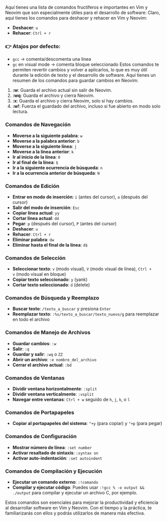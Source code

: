 Aquí tienes una lista de comandos fructíferos e importantes en Vim y Neovim que son especialmente útiles para el desarrollo de software:
Claro, aquí tienes los comandos para deshacer y rehacer en Vim y Neovim:
- **Deshacer**: `u`
- **Rehacer**: `Ctrl + r`
### 👉 Atajos por defecto:
- `gcc` → comenta/descomenta una línea
- `gc` en visual mode → comenta bloque seleccionado
Estos comandos te permiten revertir cambios y volver a aplicarlos, lo que es muy útil durante la edición de texto y el desarrollo de software.
Aquí tienes un resumen de los comandos para guardar cambios en Neovim:
1. **:w**: Guarda el archivo actual sin salir de Neovim.
2. **:wq**: Guarda el archivo y cierra Neovim.
3. **:x**: Guarda el archivo y cierra Neovim, solo si hay cambios.
4. **:w!**: Fuerza el guardado del archivo, incluso si fue abierto en modo solo lectura.
### Comandos de Navegación
- **Moverse a la siguiente palabra**: `w`
- **Moverse a la palabra anterior**: `b`
- **Moverse a la siguiente línea**: `j`
- **Moverse a la línea anterior**: `k`
- **Ir al inicio de la línea**: `0`
- **Ir al final de la línea**: `$`
- **Ir a la siguiente ocurrencia de búsqueda**: `n`
- **Ir a la ocurrencia anterior de búsqueda**: `N`
### Comandos de Edición
- **Entrar en modo de inserción**: `i` (antes del cursor), `a` (después del cursor)
- **Salir del modo de inserción**: `Esc`
- **Copiar línea actual**: `yy`
- **Cortar línea actual**: `dd`
- **Pegar**: `p` (después del cursor), `P` (antes del cursor)
- **Deshacer**: `u`
- **Rehacer**: `Ctrl + r`
- **Eliminar palabra**: `dw`
- **Eliminar hasta el final de la línea**: `d$`
### Comandos de Selección
- **Seleccionar texto**: `v` (modo visual), `V` (modo visual de línea), `Ctrl + v` (modo visual en bloque)
- **Copiar texto seleccionado**: `y` (yank)
- **Cortar texto seleccionado**: `d` (delete)
### Comandos de Búsqueda y Reemplazo

- **Buscar texto**: `/texto_a_buscar` y presiona `Enter`
- **Reemplazar texto**: `:%s/texto_a_buscar/texto_nuevo/g` para reemplazar en todo el archivo
### Comandos de Manejo de Archivos
- **Guardar cambios**: `:w`
- **Salir**: `:q`
- **Guardar y salir**: `:wq` o `ZZ`
- **Abrir un archivo**: `:e nombre_del_archivo`
- **Cerrar el archivo actual**: `:bd`
### Comandos de Ventanas

- **Dividir ventana horizontalmente**: `:split`
- **Dividir ventana verticalmente**: `:vsplit`
- **Navegar entre ventanas**: `Ctrl + w` seguido de `h`, `j`, `k`, o `l`

### Comandos de Portapapeles

- **Copiar al portapapeles del sistema**: `"+y` (para copiar) y `"+p` (para pegar)

### Comandos de Configuración

- **Mostrar número de línea**: `:set number`
- **Activar resaltado de sintaxis**: `:syntax on`
- **Activar auto-indentación**: `:set autoindent`

### Comandos de Compilación y Ejecución

- **Ejecutar un comando externo**: `:!comando`
- **Compilar y ejecutar código**: Puedes usar `:!gcc % -o output && ./output` para compilar y ejecutar un archivo C, por ejemplo.

Estos comandos son esenciales para mejorar la productividad y eficiencia al desarrollar software en Vim y Neovim. Con el tiempo y la práctica, te familiarizarás con ellos y podrás utilizarlos de manera más efectiva.
